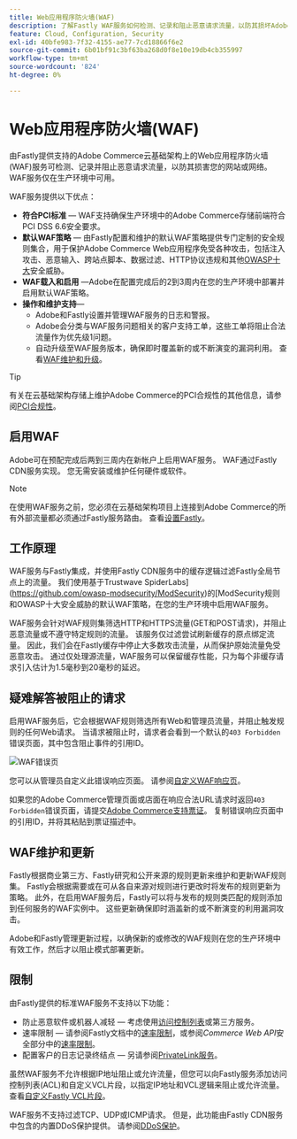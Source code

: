 ```yaml
---
title: Web应用程序防火墙(WAF)
description: 了解Fastly WAF服务如何检测、记录和阻止恶意请求流量，以防其损坏Adobe Commerce网络或网站。
feature: Cloud, Configuration, Security
exl-id: 40bfe983-7f32-4155-ae77-7cd18866f6e2
source-git-commit: 6b01bf91c3bf63ba268d0f8e10e19db4cb355997
workflow-type: tm+mt
source-wordcount: '824'
ht-degree: 0%

---
```


# Web应用程序防火墙(WAF)

由Fastly提供支持的Adobe Commerce云基础架构上的Web应用程序防火墙(WAF)服务可检测、记录并阻止恶意请求流量，以防其损害您的网站或网络。 WAF服务仅在生产环境中可用。

WAF服务提供以下优点：

- **符合PCI标准** — WAF支持确保生产环境中的Adobe Commerce存储前端符合PCI DSS 6.6安全要求。
- **默认WAF策略** — 由Fastly配置和维护的默认WAF策略提供专门定制的安全规则集合，用于保护Adobe Commerce Web应用程序免受各种攻击，包括注入攻击、恶意输入、跨站点脚本、数据过滤、HTTP协议违规和其他[OWASP十大](https://owasp.org/www-project-top-ten/)安全威胁。
- **WAF载入和启用** —Adobe在配置完成后的2到3周内在您的生产环境中部署并启用默认WAF策略。
- **操作和维护支持**—
   - Adobe和Fastly设置并管理WAF服务的日志和警报。
   - Adobe会分类与WAF服务问题相关的客户支持工单，这些工单将阻止合法流量作为优先级1问题。
   - 自动升级至WAF服务版本，确保即时覆盖新的或不断演变的漏洞利用。 查看[WAF维护和升级](#waf-maintenance-and-updates)。

>[!TIP]
>
>有关在云基础架构存储上维护Adobe Commerce的PCI合规性的其他信息，请参阅[PCI合规性](https://business.adobe.com/products/magento/pci-compliance.html)。

## 启用WAF

Adobe可在预配完成后两到三周内在新帐户上启用WAF服务。 WAF通过Fastly CDN服务实现。 您无需安装或维护任何硬件或软件。

>[!NOTE]
>
>在使用WAF服务之前，您必须在云基础架构项目上连接到Adobe Commerce的所有外部流量都必须通过Fastly服务路由。 查看[设置Fastly](fastly-configuration.md)。

## 工作原理

WAF服务与Fastly集成，并使用Fastly CDN服务中的缓存逻辑过滤Fastly全局节点上的流量。 我们使用基于Trustwave SpiderLabs](https://github.com/owasp-modsecurity/ModSecurity)的[ModSecurity规则和OWASP十大安全威胁的默认WAF策略，在您的生产环境中启用WAF服务。

WAF服务会针对WAF规则集筛选HTTP和HTTPS流量(GET和POST请求)，并阻止恶意流量或不遵守特定规则的流量。 该服务仅过滤尝试刷新缓存的原点绑定流量。 因此，我们会在Fastly缓存中停止大多数攻击流量，从而保护原始流量免受恶意攻击。 通过仅处理源流量，WAF服务可以保留缓存性能，只为每个非缓存请求引入估计为1.5毫秒到20毫秒的延迟。

## 疑难解答被阻止的请求

启用WAF服务后，它会根据WAF规则筛选所有Web和管理员流量，并阻止触发规则的任何Web请求。 当请求被阻止时，请求者会看到一个默认的`403 Forbidden`错误页面，其中包含阻止事件的引用ID。

![WAF错误页](../../assets/cdn/fastly-waf-403-error.png)

您可以从管理员自定义此错误响应页面。 请参阅[自定义WAF响应页](fastly-custom-response.md#customize-the-waf-error-page)。

如果您的Adobe Commerce管理页面或店面在响应合法URL请求时返回`403 Forbidden`错误页面，请提交[Adobe Commerce支持票证](https://experienceleague.adobe.com/docs/commerce-knowledge-base/kb/help-center-guide/magento-help-center-user-guide.html#submit-ticket)。 复制错误响应页面中的引用ID，并将其粘贴到票证描述中。

## WAF维护和更新

Fastly根据商业第三方、Fastly研究和公开来源的规则更新来维护和更新WAF规则集。 Fastly会根据需要或在可从各自来源对规则进行更改时将发布的规则更新为策略。 此外，在启用WAF服务后，Fastly可以将与发布的规则类匹配的规则添加到任何服务的WAF实例中。 这些更新确保即时涵盖新的或不断演变的利用漏洞攻击。

Adobe和Fastly管理更新过程，以确保新的或修改的WAF规则在您的生产环境中有效工作，然后才以阻止模式部署更新。

## 限制

由Fastly提供的标准WAF服务不支持以下功能：

- 防止恶意软件或机器人减轻 — 考虑使用[访问控制列表](./fastly-vcl-allowlist.md)或第三方服务。
- 速率限制 — 请参阅Fastly文档中的[速率限制](https://github.com/fastly/fastly-magento2/blob/master/Documentation/Guides/RATE-LIMITING.md)，或参阅&#x200B;_Commerce Web API_&#x200B;安全部分中的[速率限制](https://developer.adobe.com/commerce/webapi/get-started/rate-limiting/)。
- 配置客户的日志记录终结点 — 另请参阅[PrivateLink服务](../development/privatelink-service.md)。

虽然WAF服务不允许根据IP地址阻止或允许流量，但您可以向Fastly服务添加访问控制列表(ACL)和自定义VCL片段，以指定IP地址和VCL逻辑来阻止或允许流量。 查看[自定义Fastly VCL片段](fastly-vcl-custom-snippets.md)。

WAF服务不支持过滤TCP、UDP或ICMP请求。 但是，此功能由Fastly CDN服务中包含的内置DDoS保护提供。 请参阅[DDoS保护](fastly.md#ddos-protection)。
